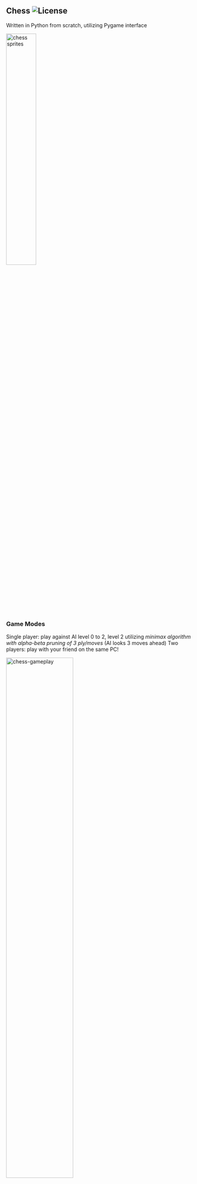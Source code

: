 ## Chess ![License](https://img.shields.io/badge/License-Apache%202.0-blue.svg)
Written in Python from scratch, utilizing Pygame interface

<img src="https://github.com/bryanlzl/chess-without-chess-libraries/assets/58539426/9fd7327d-8163-4d6b-a2ea-84772957f270" alt="chess sprites" width="40%">

### Game Modes
Single player: play against AI level 0 to 2, level 2 utilizing *minimax algorithm with alpha-beta pruning of 3 ply/moves* (AI looks 3 moves ahead)
Two players: play with your friend on the same PC!

<img src="https://github.com/bryanlzl/chess-without-chess-libraries/assets/58539426/07fd4be8-f4de-472c-a034-df000590d140" alt="chess-gameplay" width="60%">


### FEATURES:
- AI opponent (up to 4-ply minimax algorithm with alpha-beta pruning)
- Able to perform special moves such as castling, pawn en-passant captures
- Move pathing markers on any select piece, (no move markers appear = illegal move)
- Move history (in proper chess notation) displayed in a scrollable box
- Player's turn indicator (knight piece icon) on player's side if its their turn
- Game status notification (e.g. BOT is thinking, check, checkmate, stalemate)
- Undo moves

### Overview
White is player 1, Black is player 2
pieceid for p1 pawn 01-08, knight 11-12, bishop 13-14, rook 15-16, queen 17, king 18
pieceid for p2 pawn 21-28, knight 31-32, bishop 33-34, rook 35-36, queen 37, king 38
Once the game is concluded, player is brought to main menu after 3 seconds

### How to start:
1) Unzip zip file contents into any folder, run .exe file
or store all .py files and media into a folder, run Chess_main_menu.py

## FUTURE IMPROVEMENTS:
- Cutting down the massive processing time of AI level 2 (~5 mins/move)

Created by: bryanlzl
